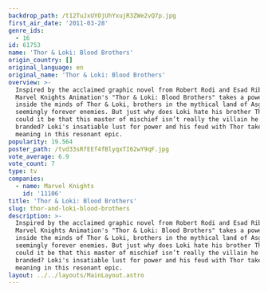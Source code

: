 ```yaml
---
backdrop_path: /t12TuJxUYOjUhYxujR3ZWe2vQ7p.jpg
first_air_date: '2011-03-28'
genre_ids:
  - 16
id: 61753
name: 'Thor & Loki: Blood Brothers'
origin_country: []
original_language: en
original_name: 'Thor & Loki: Blood Brothers'
overview: >-
  Inspired by the acclaimed graphic novel from Robert Rodi and Esad Ribic,
  Marvel Knights Animation's "Thor & Loki: Blood Brothers" takes a powerful look
  inside the minds of Thor & Loki, brothers in the mythical land of Asgard and
  seemingly forever enemies. But just why does Loki hate his brother Thor? And
  could it be that this master of mischief isn’t really the villain he’s been
  branded? Loki's insatiable lust for power and his feud with Thor take on new
  meaning in this resonant epic.
popularity: 19.564
poster_path: /tvd33sRfEEf4fBlyqxTI62wY9qF.jpg
vote_average: 6.9
vote_count: 7
type: tv
companies:
  - name: Marvel Knights
    id: '11106'
title: 'Thor & Loki: Blood Brothers'
slug: thor-and-loki-blood-brothers
description: >-
  Inspired by the acclaimed graphic novel from Robert Rodi and Esad Ribic,
  Marvel Knights Animation's "Thor & Loki: Blood Brothers" takes a powerful look
  inside the minds of Thor & Loki, brothers in the mythical land of Asgard and
  seemingly forever enemies. But just why does Loki hate his brother Thor? And
  could it be that this master of mischief isn’t really the villain he’s been
  branded? Loki's insatiable lust for power and his feud with Thor take on new
  meaning in this resonant epic.
layout: ../../layouts/MainLayout.astro
---
```


